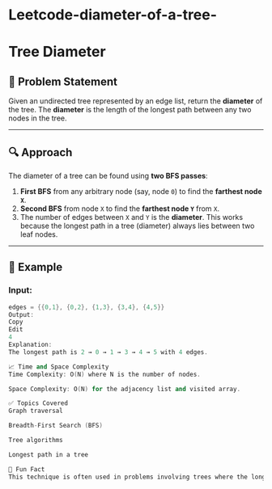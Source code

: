 # Leetcode-diameter-of-a-tree-
# Tree Diameter

## 🌳 Problem Statement

Given an undirected tree represented by an edge list, return the **diameter** of the tree.
The **diameter** is the length of the longest path between any two nodes in the tree.

---

## 🔍 Approach

The diameter of a tree can be found using **two BFS passes**:
1. **First BFS** from any arbitrary node (say, node `0`) to find the **farthest node `X`**.
2. **Second BFS** from node `X` to find the **farthest node `Y`** from `X`.
3. The number of edges between `X` and `Y` is the **diameter**.
This works because the longest path in a tree (diameter) always lies between two leaf nodes.

---

## 🚀 Example

### Input:
```cpp
edges = {{0,1}, {0,2}, {1,3}, {3,4}, {4,5}}
Output:
Copy
Edit
4
Explanation:
The longest path is 2 → 0 → 1 → 3 → 4 → 5 with 4 edges.

📈 Time and Space Complexity
Time Complexity: O(N) where N is the number of nodes.

Space Complexity: O(N) for the adjacency list and visited array.

✅ Topics Covered
Graph traversal

Breadth-First Search (BFS)

Tree algorithms

Longest path in a tree

🧠 Fun Fact
This technique is often used in problems involving trees where the longest distance between two nodes is needed. It works on both rooted and unrooted trees.

